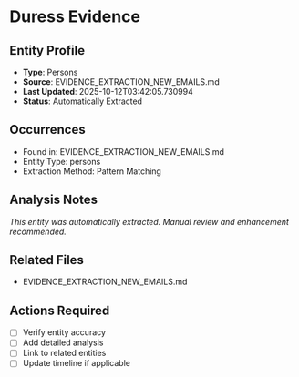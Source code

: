 # Duress Evidence

## Entity Profile
- **Type**: Persons
- **Source**: EVIDENCE_EXTRACTION_NEW_EMAILS.md
- **Last Updated**: 2025-10-12T03:42:05.730994
- **Status**: Automatically Extracted

## Occurrences
- Found in: EVIDENCE_EXTRACTION_NEW_EMAILS.md
- Entity Type: persons
- Extraction Method: Pattern Matching

## Analysis Notes
*This entity was automatically extracted. Manual review and enhancement recommended.*

## Related Files
- EVIDENCE_EXTRACTION_NEW_EMAILS.md

## Actions Required
- [ ] Verify entity accuracy
- [ ] Add detailed analysis
- [ ] Link to related entities
- [ ] Update timeline if applicable
